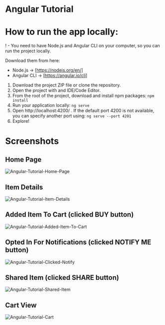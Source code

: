 # Angular Tutorial

# How to run the app locally:

! - You need to have Node.js and Angular CLI on your computer, so you can run the project locally.

Download them from here:
* Node.js -> [https://nodejs.org/en/]
* Angular CLI -> [https://angular.io/cli]

1. Download the project ZIP file or clone the repository.
2. Open the project with and IDE/Code Editor.
3. From the root of the project, download and install npm packages:
`npm install`
4. Run your application locally:
`ng serve`
5. Open http://localhost:4200/ . If the default port 4200 is not available, you can specify another port using:
`ng serve --port 4201`
6. Explore!


# Screenshots

## Home Page
![Angular-Tutorial-Home-Page](https://user-images.githubusercontent.com/80352675/213214748-85684b19-8377-482b-a655-302a705b8200.png)

## Item Details
![Angular-Tutorial-Item-Details](https://user-images.githubusercontent.com/80352675/213214749-5ed2f3b6-5b35-43f2-9cdc-8eb85ecb2245.png)

## Added Item To Cart (clicked BUY button)
![Angular-Tutorial-Added-Item-To-Cart](https://user-images.githubusercontent.com/80352675/213214754-13c4e3ef-e28d-4c32-bf84-39afb867199d.png)

## Opted In For Notifications (clicked NOTIFY ME button)
![Angular-Tutorial-Clicked-Notify](https://user-images.githubusercontent.com/80352675/213214725-97e48fea-802d-4122-aae1-0cdadb629eec.png)

## Shared Item (clicked SHARE button)
![Angular-Tutorial-Shared-Item](https://user-images.githubusercontent.com/80352675/213214744-05abf7ac-da32-4f76-8557-267dbe97c366.png)

## Cart View
![Angular-Tutorial-Cart](https://user-images.githubusercontent.com/80352675/213214757-0e18fc88-79b8-4ce9-94a8-5e12f66fb786.png)
